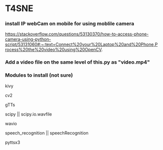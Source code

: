 # T4SNE

### install IP webCam on mobile for using moblile camera
https://stackoverflow.com/questions/53130370/how-to-access-phone-camera-using-python-script/53131060#:~:text=Connect%20your%20Laptop%20and%20Phone,Process%20the%20video%20using%20OpenCV.

### Add a video file on the same level of this.py as "video.mp4" 

### Modules to install (not sure)

kivy

cv2

gTTs

scipy || scipy.io.wavfile

wavio

speech_recognition || speechRecognition

pyttsx3

